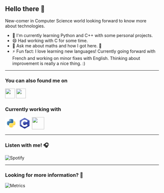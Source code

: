 ## Hello there 👋
New-comer in Computer Science world looking forward to know more about technologies.
- 🌱 I'm currently learning Python and C++ with some personal projects.
- 😄 Had working with C for some time.
- 💬 Ask me about maths and how I got here. 👀 
- ⚡ Fun fact: I love learning new languages! Currently going forward with French and working on minor fixes with English. Thinking about improvement is really a nice thing. :)

--- 

### You can also found me on
[<img height="32" width="32" hex="26A5E4" src="https://cdn.jsdelivr.net/npm/simple-icons@v4/icons/telegram.svg" />](https://t.me/Natansh) [<img height="32" width="32" src="https://cdn.jsdelivr.net/npm/simple-icons@v4/icons/linkedin.svg" />](https://www.linkedin.com/in/natan-sanches-0b79961bb/)

### Currently working with
<img height="40" width="40" src="https://raw.githubusercontent.com/github/explore/80688e429a7d4ef2fca1e82350fe8e3517d3494d/topics/python/python.png" /> <img height="40" width="40" src="c-programming.svg"> <img height="40" width="40" src="https://upload.wikimedia.org/wikipedia/commons/thumb/3/3f/Git_icon.svg/1024px-Git_icon.svg.png">

---

### Listen with me! 🎧
![Spotify](https://novatorem-eosin-delta.vercel.app/api/spotify)

---

### Looking for more information? 👀
![Metrics](https://metrics.lecoq.io/natan-dot-com?template=classic&languages=1&languages.colors=github&languages.threshold=0%25&config.timezone=America%2FSao_Paulo&config.animated=true)

<!--
**natan-dot-com/natan-dot-com** is a ✨ _special_ ✨ repository because its `README.md` (this file) appears on your GitHub profile.
